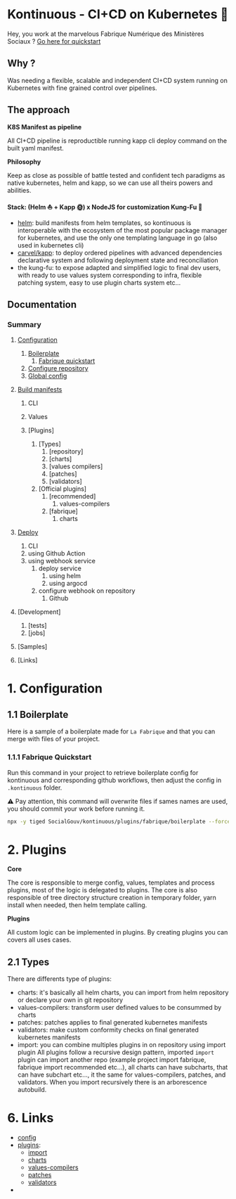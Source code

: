 # Kontinuous - CI+CD on Kubernetes 🚀

Hey, you work at the marvelous Fabrique Numérique des Ministères Sociaux ?
[Go here for quickstart](#111-fabrique-quickstart)

## Why ?

Was needing a flexible, scalable and independent CI+CD system running on Kubernetes with fine grained control over pipelines.

## The approach

**K8S Manifest as pipeline**

All CI+CD pipeline is reproductible running kapp cli deploy command on the built yaml manifest.

**Philosophy**

Keep as close as possible of battle tested and confident tech paradigms as native kubernetes, helm and kapp, so we can use all theirs powers and abilities.


**Stack: (Helm ⛵ + Kapp 🌞) x NodeJS for customization Kung-Fu 🥷**

- [helm](https://helm.sh/): build manifests from helm templates, so kontinuous is interoperable with the ecosystem of the most popular package manager for kubernetes, and use the only one templating language in go (also used in kubernetes cli)
- [carvel/kapp](https://carvel.dev/kapp/): to deploy ordered pipelines with advanced dependencies declarative system and following deployment state and reconciliation
- the kung-fu: to expose adapted and simplified logic to final dev users, with ready to use values system corresponding to infra, flexible patching system, easy to use plugin charts system etc...

## Documentation

### Summary

1. [Configuration](#1-configuration)
    1. [Boilerplate](#11-)
        1. [Fabrique quickstart](#111-fabrique-quickstart)
    2. [Configure repository](#12-)
    3. [Global config](#13-)

2. [Build manifests](#12-)

    1. CLI

    2. Values
  
    3. [Plugins]
        1. [Types]
            1. [repository]
            1. [charts]
            1. [values compilers]
            1. [patches]
            1. [validators]
        2. [Official plugins]
            1. [recommended]
                1. values-compilers
            1. [fabrique]
                1. charts

3. [Deploy](#12-)
    1. CLI
    2. using Github Action
    3. using webhook service
        1. deploy service
            1. using helm
            2. using argocd
        2. configure webhook on repository
            1. Github

4. [Development]
    1. [tests]
    1. [jobs]

5. [Samples]

6. [Links]

# 1. Configuration

## 1.1 Boilerplate

Here is a sample of a boilerplate made for `La Fabrique` and that you can merge with files of your project.

### 1.1.1 Fabrique Quickstart
Run this command in your project to retrieve boilerplate config for kontinuous and corresponding github workflows, then adjust the config in `.kontinuous` folder.

⚠️ Pay attention, this command will overwrite files if sames names are used, you should commit your work before running it.
```sh
npx -y tiged SocialGouv/kontinuous/plugins/fabrique/boilerplate --force
```

# 2. Plugins


**Core**

The core is responsible to merge config, values, templates and process plugins, most of the logic is delegated to plugins. The core is also responsible of tree directory structure creation in temporary folder, yarn install when needed, then helm template calling.

**Plugins**

All custom logic can be implemented in plugins. By creating plugins you can covers all uses cases. 

## 2.1 Types

There are differents type of plugins:
- charts: it's basically all helm charts, you can import from helm repository or declare your own in git repository
- values-compilers: transform user defined values to be consummed by charts
- patches: patches applies to final generated kubernetes manifests
- validators: make custom conformity checks on final generated kubernetes manifests
- import: you can combine multiples plugins in on repository using import plugin
All plugins follow a recursive design pattern, imported `import` plugin can import another repo (example project import fabrique, fabrique import recommended etc...), all charts can have subcharts, that can have subchart etc..., it the same for values-compilers, patches, and validators.
When you import recursively there is an arborescence autobuild.

# 6. Links

- [config](docs/config.md)
- [plugins](docs/plugins/index.md):
    - [import](docs/plugins/import.md)
    - [charts](docs/plugins/charts.md)
    - [values-compilers](docs/plugins/values-compilers.md)
    - [patches](docs/plugins/patches.md)
    - [validators](docs/plugins/validators.md)
- [](docs/.md)


